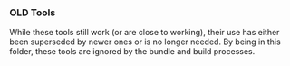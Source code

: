 ### OLD Tools

While these tools still work (or are close to working), their use has either been superseded by newer ones or is no longer needed. By being in this folder, these tools are ignored by the bundle and build processes.
